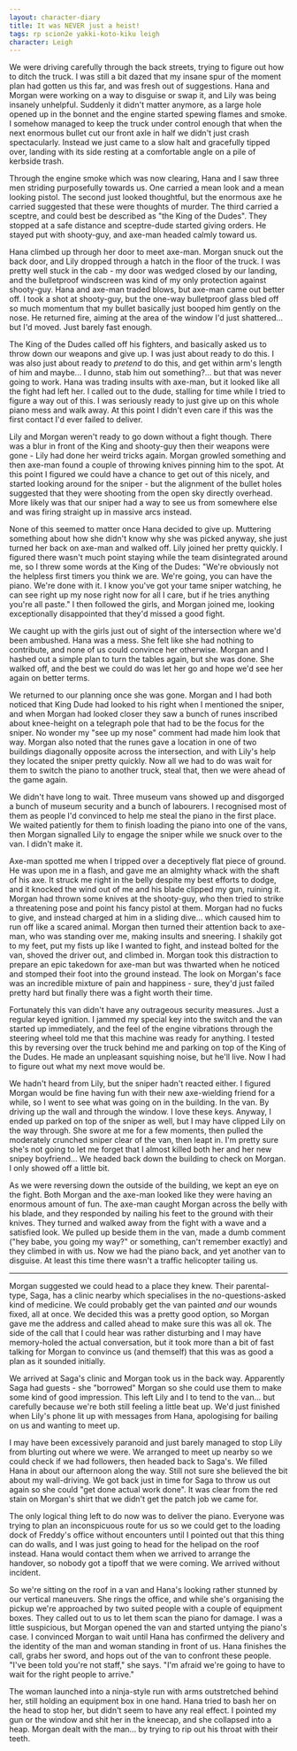 ```yaml
---
layout: character-diary
title: It was NEVER just a heist!
tags: rp scion2e yakki-koto-kiku leigh
character: Leigh
---
```


We were driving carefully through the back streets, trying to figure out how to ditch the truck. I was still a bit dazed that my insane spur of the moment plan had gotten us this far, and was fresh out of suggestions. Hana and Morgan were working on a way to disguise or swap it, and Lily was being insanely unhelpful. Suddenly it didn't matter anymore, as a large hole opened up in the bonnet and the engine started spewing flames and smoke. I somehow managed to keep the truck under control enough that when the next enormous bullet cut our front axle in half we didn't just crash spectacularly. Instead we just came to a slow halt and gracefully tipped over, landing with its side resting at a comfortable angle on a pile of kerbside trash.

Through the engine smoke which was now clearing, Hana and I saw three men striding purposefully towards us. One carried a mean look and a mean looking pistol. The second just looked thoughtful, but the enormous axe he carried suggested that these were thoughts of murder. The third carried a sceptre, and could best be described as "the King of the Dudes". They stopped at a safe distance and sceptre-dude started giving orders. He stayed put with shooty-guy, and axe-man headed calmly toward us.

Hana climbed up through her door to meet axe-man. Morgan snuck out the back door, and Lily dropped through a hatch in the floor of the truck. I was pretty well stuck in the cab - my door was wedged closed by our landing, and the bulletproof windscreen was kind of my only protection against shooty-guy. Hana and axe-man traded blows, but axe-man came out better off. I took a shot at shooty-guy, but the one-way bulletproof glass bled off so much momentum that my bullet basically just booped him gently on the nose. He returned fire, aiming at the area of the window I'd just shattered... but I'd moved. Just barely fast enough.

The King of the Dudes called off his fighters, and basically asked us to throw down our weapons and give up. I was just about ready to do this. I was also just about ready to *pretend* to do this, and get within arm's length of him and maybe... I dunno, stab him out something?... but that was never going to work. Hana was trading insults with axe-man, but it looked like all the fight had left her. I called out to the dude, stalling for time while I tried to figure a way out of this. I was seriously ready to just give up on this whole piano mess and walk away. At this point I didn't even care if this was the first contact I'd ever failed to deliver.

Lily and Morgan weren't ready to go down without a fight though. There was a blur in front of the King and shooty-guy then their weapons were gone - Lily had done her weird tricks again. Morgan growled something and then axe-man found a couple of throwing knives pinning him to the spot. At this point I figured we could have a chance to get out of this nicely, and started looking around for the sniper - but the alignment of the bullet holes suggested that they were shooting from the open sky directly overhead. More likely was that our sniper had a way to see us from somewhere else and was firing straight up in massive arcs instead.

None of this seemed to matter once Hana decided to give up. Muttering something about how she didn't know why she was picked anyway, she just turned her back on axe-man and walked off. Lily joined her pretty quickly. I figured there wasn't much point staying while the team disintegrated around me, so I threw some words at the King of the Dudes: "We're obviously not the helpless first timers you think we are. We're going, you can have the piano. We're done with it. I know you've got your tame sniper watching, he can see right up my nose right now for all I care, but if he tries anything you're all paste." I then followed the girls, and Morgan joined me, looking exceptionally disappointed that they'd missed a good fight.

We caught up with the girls just out of sight of the intersection where we'd been ambushed. Hana was a mess. She felt like she had nothing to contribute, and none of us could convince her otherwise. Morgan and I hashed out a simple plan to turn the tables again, but she was done. She walked off, and the best we could do was let her go and hope we'd see her again on better terms.

We returned to our planning once she was gone. Morgan and I had both noticed that King Dude had looked to his right when I mentioned the sniper, and when Morgan had looked closer they saw a bunch of runes inscribed about knee-height on a telegraph pole that had to be the focus for the sniper. No wonder my "see up my nose" comment had made him look that way. Morgan also noted that the runes gave a location in one of two buildings diagonally opposite across the intersection, and with Lily's help they located the sniper pretty quickly. Now all we had to do was wait for them to switch the piano to another truck, steal that, then we were ahead of the game again.

We didn't have long to wait. Three museum vans showed up and disgorged a bunch of museum security and a bunch of labourers. I recognised most of them as people I'd convinced to help me steal the piano in the first place. We waited patiently for them to finish loading the piano into one of the vans, then Morgan signalled Lily to engage the sniper while we snuck over to the van. I didn't make it.

Axe-man spotted me when I tripped over a deceptively flat piece of ground. He was upon me in a flash, and gave me an almighty whack with the shaft of his axe. It struck me right in the belly despite my best efforts to dodge, and it knocked the wind out of me and his blade clipped my gun, ruining it. Morgan had thrown some knives at the shooty-guy, who then tried to strike a threatening pose and point his fancy pistol at them. Morgan had no fucks to give, and instead charged at him in a sliding dive... which caused him to run off like a scared animal. Morgan then turned their attention back to axe-man, who was standing over me, making insults and sneering. I shakily got to my feet, put my fists up like I wanted to fight, and instead bolted for the van, shoved the driver out, and climbed in. Morgan took this distraction to prepare an epic takedown for axe-man but was thwarted when he noticed and stomped their foot into the ground instead. The look on Morgan's face was an incredible mixture of pain and happiness - sure, they'd just failed pretty hard but finally there was a fight worth their time.

Fortunately this van didn't have any outrageous security measures. Just a regular keyed ignition. I jammed my special key into the switch and the van started up immediately, and the feel of the engine vibrations through the steering wheel told me that this machine was ready for anything. I tested this by reversing over the truck behind me and parking on top of the King of the Dudes. He made an unpleasant squishing noise, but he'll live. Now I had to figure out what my next move would be.

We hadn't heard from Lily, but the sniper hadn't reacted either. I figured Morgan would be fine having fun with their new axe-wielding friend for a while, so I went to see what was going on in the building. In the van. By driving up the wall and through the window. I love these keys. Anyway, I ended up parked on top of the sniper as well, but I may have clipped Lily on the way through. She swore at me for a few moments, then pulled the moderately crunched sniper clear of the van, then leapt in. I'm pretty sure she's not going to let me forget that I almost killed both her and her new snipey boyfriend... We headed back down the building to check on Morgan. I only showed off a little bit.

As we were reversing down the outside of the building, we kept an eye on the fight. Both Morgan and the axe-man looked like they were having an enormous amount of fun. The axe-man caught Morgan across the belly with his blade, and they responded by nailing his feet to the ground with their knives. They turned and walked away from the fight with a wave and a satisfied look. We pulled up beside them in the van, made a dumb comment ("hey babe, you going my way?" or something, can't remember exactly) and they climbed in with us. Now we had the piano back, and yet another van to disguise. At least this time there wasn't a traffic helicopter tailing us.

---

Morgan suggested we could head to a place they knew. Their parental-type, Saga, has a clinic nearby which specialises in the no-questions-asked kind of medicine. We could probably get the van painted *and* our wounds fixed, all at once. We decided this was a pretty good option, so Morgan gave me the address and called ahead to make sure this was all ok. The side of the call that I could hear was rather disturbing and I may have memory-holed the actual conversation, but it took more than a bit of fast talking for Morgan to convince us (and themself) that this was as good a plan as it sounded initially.

We arrived at Saga's clinic and Morgan took us in the back way. Apparently Saga had guests - she "borrowed" Morgan so she could use them to make some kind of good impression. This left Lily and I to tend to the van... but carefully because we're both still feeling a little beat up. We'd just finished when Lily's phone lit up with messages from Hana, apologising for bailing on us and wanting to meet up.

I may have been excessively paranoid and just barely managed to stop Lily from blurting out where we were. We arranged to meet up nearby so we could check if we had followers, then headed back to Saga's. We filled Hana in about our afternoon along the way. Still not sure she believed the bit about my wall-driving. We got back just in time for Saga to throw us out again so she could "get done actual work done". It was clear from the red stain on Morgan's shirt that we didn't get the patch job we came for.

The only logical thing left to do now was to deliver the piano. Everyone was trying to plan an inconspicuous route for us so we could get to the loading dock of Freddy's office without encounters until I pointed out that this thing can do walls, and I was just going to head for the helipad on the roof instead. Hana would contact them when we arrived to arrange the handover, so nobody got a tipoff that we were coming. We arrived without incident.

So we're sitting on the roof in a van and Hana's looking rather stunned by our vertical maneuvers. She rings the office, and while she's organising the pickup we're approached by two suited people with a couple of equipment boxes. They called out to us to let them scan the piano for damage. I was a little suspicious, but Morgan opened the van and started untying the piano's case. I convinced Morgan to wait until Hana has confirmed the delivery and the identity of the man and woman standing in front of us. Hana finishes the call, grabs her sword, and hops out of the van to confront these people. "I've been told you're not staff," she says. "I'm afraid we're going to have to wait for the right people to arrive."

The woman launched into a ninja-style run with arms outstretched behind her, still holding an equipment box in one hand. Hana tried to bash her on the head to stop her, but didn't seem to have any real effect. I pointed my gun or the window and shit her in the kneecap, and she collapsed into a heap. Morgan dealt with the man... by trying to rip out his throat with their teeth. 
